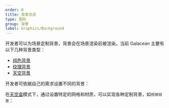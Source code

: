 ```yaml
---
order: 0
title: 背景总览
type: 图形
group: 背景
label: Graphics/Background
---
```


开发者可以为场景定制背景，背景会在场景渲染前被渲染。当前 Galacean 主要有以下几种背景类型：

- [纯色背景](/docs/graphics/background/solidColor/)
- [纹理背景](/docs/graphics/background/texture/)
- [天空背景](/docs/graphics/background/sky/)

开发者可依据自己的需求设置不同的背景：

<playground src="background.ts"></playground>

在[天空盒](/docs/graphics/background/sky/)模式下，通过设置特定的网格和材质，可以实现各种定制背景，如`视频背景`：

<playground src="video-background.ts"></playground>
